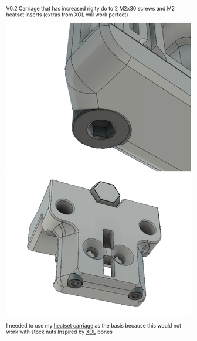 V0.2 Carriage that has increased rigity do to 2 M2x30 screws and M2 heatset inserts (extras from XOL will work perfect)

<img src='/Images/v0stiffcarriage1.png' width=850 />
<img src='/Images/v0stiffcarriage2.png' width=850 />

I needed to use my [heatset carriage](/V0-Heatset-Carriage) as the basis because this would not work with stock nuts
Inspired by [XOL](https://github.com/Armchair-Engineering/Xol-Toolhead) bones
